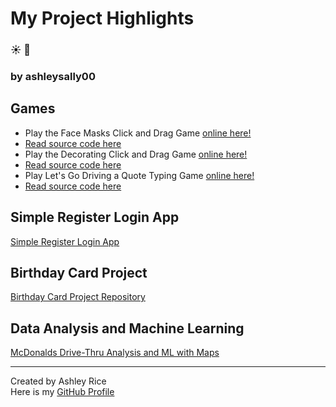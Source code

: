 # My Project Highlights   	
### :sunny:  :blue_book: 
### by ashleysally00

## Games
- Play the Face Masks Click and Drag Game [online here!](https://ashleysally00.github.io/face-mask-game/)
- [Read source code here](https://github.com/ashleysally00/face-mask-game)  
- Play the Decorating Click and Drag Game [online here!](https://ashleysally00.github.io/DecoratingGame/)
- [Read source code here](https://github.com/ashleysally00/DecoratingGame)  
- Play Let's Go Driving a Quote Typing Game [online here!](https://ashleysally00.github.io/lets-go-driving-speed-typing-game/)
- [Read source code here](https://github.com/ashleysally00/lets-go-driving-speed-typing-game) 


## Simple Register Login App

[Simple Register Login App](https://github.com/ashleysally00/simple-register-login-app)

## Birthday Card Project

[Birthday Card Project Repository](https://github.com/ashleysally00/the-birthday-card-project)

## Data Analysis and Machine Learning

[McDonalds Drive-Thru Analysis and ML with Maps](https://github.com/ashleysally00/McDonaldsDrive-ThroughAnalysisAndMachineLearningModeling)

---

Created by Ashley Rice  
Here is my [GitHub Profile](https://github.com/ashleysally00)
